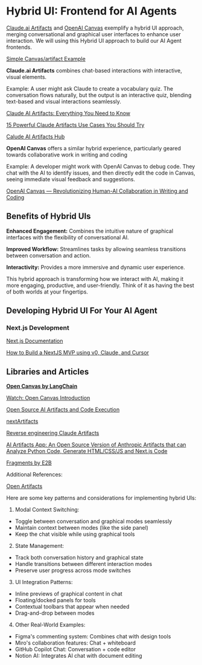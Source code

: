 # Hybrid UI: Frontend for AI Agents

[Claude.ai Artifacts](https://support.anthropic.com/en/articles/9487310-what-are-artifacts-and-how-do-i-use-them) and [OpenAI Canvas](https://openai.com/index/introducing-canvas/) exemplify a hybrid UI approach, merging conversational and graphical user interfaces to enhance user interaction. We will using this Hybrid UI approach to build our AI Agent frontends. 

[Simple Canvas/artifact Example](https://claude.site/artifacts/7b323d27-63f9-4d55-8160-b70a3b3cd89f)

**Claude.ai Artifacts** combines chat-based interactions with interactive, visual elements.

Example: A user might ask Claude to create a vocabulary quiz. The conversation flows naturally, but the output is an interactive quiz, blending text-based and visual interactions seamlessly.

[Claude AI Artifacts: Everything You Need to Know](https://www.youtube.com/watch?v=4oW4PBRqhQs)

[15 Powerful Claude Artifacts Use Cases You Should Try](https://www.youtube.com/watch?v=UA2W4xTqQzs)

[Calude AI Artifacts Hub](https://www.claudeaiartifacts.com/en/)

**OpenAI Canvas** offers a similar hybrid experience, particularly geared towards collaborative work in writing and coding

Example: A developer might work with OpenAI Canvas to debug code. They chat with the AI to identify issues, and then directly edit the code in Canvas, seeing immediate visual feedback and suggestions.

[OpenAI Canvas — Revolutionizing Human-AI Collaboration in Writing and Coding](https://medium.com/@artificialintelligencenews/openai-canvas-revolutionizing-human-ai-collaboration-in-writing-and-coding-02d840d44c90)

## Benefits of Hybrid UIs

**Enhanced Engagement:** Combines the intuitive nature of graphical interfaces with the flexibility of conversational AI.

**Improved Workflow:** Streamlines tasks by allowing seamless transitions between conversation and action.

**Interactivity:** Provides a more immersive and dynamic user experience.

This hybrid approach is transforming how we interact with AI, making it more engaging, productive, and user-friendly. Think of it as having the best of both worlds at your fingertips.



## Developing Hybrid UI For Your AI Agent

### Next.js Development

[Next.js Documentation](https://nextjs.org/docs)

[How to Build a NextJS MVP using v0, Claude, and Cursor](https://www.youtube.com/watch?v=2qU3SPPojDA)

## Libraries and Articles

**[Open Canvas by LangChain](https://github.com/langchain-ai/open-canvas)**

[Watch: Open Canvas Introduction](https://www.youtube.com/watch?v=TaL7Vfz85vk)

[Open Source AI Artifacts and Code Execution](https://vercel.com/templates/next.js/open-source-ai-artifacts)

[nextArtifacts](https://github.com/etrobot/nextArtifacts)

[Reverse engineering Claude Artifacts](https://www.reidbarber.com/blog/reverse-engineering-claude-artifacts)

[AI Artifacts App: An Open Source Version of Anthropic Artifacts that can Analyze Python Code, Generate HTML/CSS/JS and Next.js Code](https://www.marktechpost.com/2024/07/19/ai-artifacts-app-an-open-source-version-of-anthropic-artifacts-that-can-analyze-python-code-generate-html-css-js-and-next-js-code/)

[Fragments by E2B](https://github.com/e2b-dev/fragments)

Additional References:

[Open Artifacts](https://github.com/13point5/open-artifacts)


Here are some key patterns and considerations for implementing hybrid UIs:

1. Modal Context Switching:
- Toggle between conversation and graphical modes seamlessly
- Maintain context between modes (like the side panel)
- Keep the chat visible while using graphical tools

2. State Management:
- Track both conversation history and graphical state
- Handle transitions between different interaction modes
- Preserve user progress across mode switches

3. UI Integration Patterns:
- Inline previews of graphical content in chat
- Floating/docked panels for tools
- Contextual toolbars that appear when needed
- Drag-and-drop between modes

4. Other Real-World Examples:
- Figma's commenting system: Combines chat with design tools
- Miro's collaboration features: Chat + whiteboard
- GitHub Copilot Chat: Conversation + code editor
- Notion AI: Integrates AI chat with document editing

